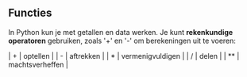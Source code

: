 <h2 class="c-project-heading--explainer">Functies</h2>

In Python kun je met getallen en data werken. Je kunt **rekenkundige operatoren** gebruiken, zoals '+' en '-'  om berekeningen uit te voeren:

\| + | optellen |
\| - | aftrekken |
\| \* | vermenigvuldigen |
\| / | delen |
\| \*\* | machtsverheffen |


